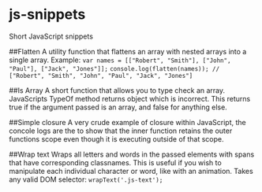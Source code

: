 # js-snippets
Short JavaScript snippets

##Flatten
A utility function that flattens an array with nested arrays into a single array.
Example:
`var names = [["Robert", "Smith"], ["John", "Paul"], ["Jack", "Jones"]];`
`console.log(flatten(names)); // ["Robert", "Smith", "John", "Paul", "Jack", "Jones"] `

##Is Array
A short function that allows you to type check an array.  JavaScripts TypeOf method returns object which is incorrect.
This returns true if the argument passed is an array, and false for anything else.

##Simple closure
A very crude example of closure within JavaScript, the concole logs are the to show that the inner function retains the outer functions scope even though it is executing outside of that scope.

##Wrap text
Wraps all letters and words in the passed elements with spans that have corresponding classnames.
This is useful if you wish to manipulate each individual character or word, like with an animation.
Takes any valid DOM selector:
`wrapText('.js-text');`
